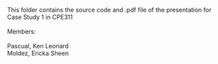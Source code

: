 This folder contains the source code and .pdf file of the presentation for Case Study 1 in CPE311</br>
<br>Members:</br>
<br>Pascual, Ken Leonard</br>
Moldez, Ericka Sheen
